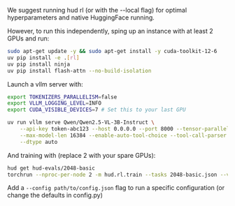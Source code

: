 We suggest running hud rl (or with the --local flag) for optimal hyperparameters and native HuggingFace running.

However, to run this independently, sping up an instance with at least 2 GPUs and run:
```bash
sudo apt-get update -y && sudo apt-get install -y cuda-toolkit-12-6
uv pip install -e .[rl]
uv pip install ninja
uv pip install flash-attn --no-build-isolation
```

Launch a vllm server with:
```bash
export TOKENIZERS_PARALLELISM=false
export VLLM_LOGGING_LEVEL=INFO
export CUDA_VISIBLE_DEVICES=7 # Set this to your last GPU

uv run vllm serve Qwen/Qwen2.5-VL-3B-Instruct \
    --api-key token-abc123 --host 0.0.0.0 --port 8000 --tensor-parallel-size 1 --trust-remote-code \
    --max-model-len 16384 --enable-auto-tool-choice --tool-call-parser hermes --disable-log-requests \
    --dtype auto
```

And training with (replace 2 with your spare GPUs):
```bash
hud get hud-evals/2048-basic
torchrun --nproc-per-node 2 -m hud.rl.train --tasks 2048-basic.json --verbose
```

Add a `--config path/to/config.json` flag to run a specific configuration (or change the defaults in config.py)
